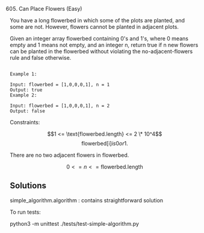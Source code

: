 605. Can Place Flowers (Easy)

You have a long flowerbed in which some of the plots are planted, and some are
not. However, flowers cannot be planted in adjacent plots.

Given an integer array flowerbed containing 0's and 1's, where 0 means empty
and 1 means not empty, and an integer n, return true if n new flowers can be
planted in the flowerbed without violating the no-adjacent-flowers rule and
false otherwise.

```

Example 1:

Input: flowerbed = [1,0,0,0,1], n = 1
Output: true
Example 2:

Input: flowerbed = [1,0,0,0,1], n = 2
Output: false
```

Constraints:

$$1 <= \text{flowerbed.length} <= 2 \* 10^4$$
$$\text{flowerbed[i]} is 0 or 1.$$

There are no two adjacent flowers in flowerbed.

$$0 <= n <= \text{flowerbed.length}$$

## Solutions

simple_algorithm.algorithm : contains straightforward solution

To run tests:

python3 -m unittest ./tests/test-simple-algorithm.py
